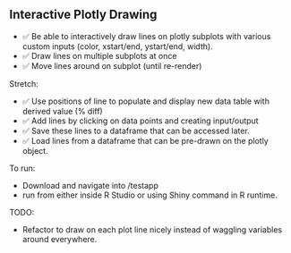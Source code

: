## Interactive Plotly Drawing
- :white_check_mark: Be able to interactively draw lines on plotly subplots with various custom inputs (color, xstart/end, ystart/end, width).
- :white_check_mark: Draw lines on multiple subplots at once
- :white_check_mark: Move lines around on subplot (until re-render)

Stretch:
- :white_check_mark: Use positions of line to populate and display new data table with derived value (% diff)
- :white_check_mark: Add lines by clicking on data points and creating input/output
- :white_check_mark: Save these lines to a dataframe that can be accessed later.
- :white_check_mark: Load lines from a dataframe that can be pre-drawn on the plotly object. 

To run: 
- Download and navigate into /testapp
- run from either inside R Studio or using Shiny command in R runtime. 

TODO: 
- Refactor to draw on each plot line nicely instead of waggling variables around everywhere. 
